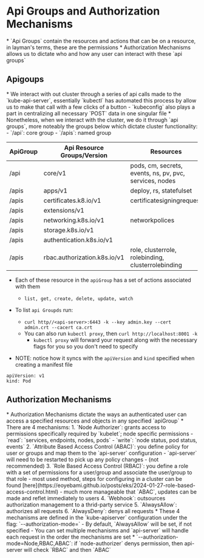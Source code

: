 <h1>Api Groups and Authorization Mechanisms</h1>
* `Api Groups` contain the resources and actions that can be on a resource, in layman's terms, these are the permissions
* Authorization Mechanisms allows us to dictate who and how any user can interact with these `api groups`
<h2>Apigoups</h2>
* We interact with out cluster through a series of api calls made to the `kube-api-server`, essentially `kubectl` has automated this process by allow us to make that call with a few clicks of a button
  - `kubeconfig` also plays a part in centralizing all necessary `POST` data in one singular file
* Nonetheless, when we interact with the cluster, we do it through `api groups`, more noteably the groups below which dictate cluster functionality:
  - `/api`: core group
  - `/apis`: named group

| ApiGroup  | Api Resource Groups/Version      | Resources                                                  |
| ---       | ---                              | ---                                                        |
| /api      | core/v1                          | pods, cm, secrets, events, ns, pv, pvc, services, nodes    |
| /apis     | apps/v1                          | deploy, rs, statefulset                                    |
| /apis     | certificates.k8.io/v1            | certificatesigningrequest                                  |
| /apis     | extensions/v1                    |                                                            |
| /apis     | networking.k8s.io/v1             | networkpolices                                             |
| /apis     | storage.k8s.io/v1                |                                                            |
| /apis     | authentication.k8s.io/v1         |                                                            |
| /apis     | rbac.authorization.k8s.io/v1     | role, clusterrole, rolebinding, clusterrolebinding         |

* Each of these resource in the `apiGroup` has a set of actions associated with them
  - `list, get, create, delete, update, watch`
* To list `api Groupds` run:
  - `curl http//<api-server>:6443 -k --key admin.key --cert admin.crt --cacert ca.crt`
  - You can also run `kubectl proxy`, then `curl http://localhost:8001 -k`
    * `kubectl proxy` will forward your request along with the necessary flags for you so you don't need to specify

* NOTE: notice how it syncs with the `apiVersion` and `kind` specified when creating a manifest file

```
apiVersion: v1
kind: Pod
```

<h2>Authorization Mechanisms</h2>
* Authorization Mechanisms dictate the ways an authenticated user can access a specified resources and objects in any specified `apiGroup`
* There are 4 mechanisms:
  1. `Node Authorizer`: grants access to permissions specifically required by `kubelet`; node specific permissions
    - `read`: `services, endpoints, nodes, pods`
    - `write`: `node status, pod status, events`
  2. `Attribute Based Access Control (ABAC)`: you define policy for user or groups and map them to the `api-server` configuration
    - `api-server` will need to be restarted to pick up any policy changes
    - (not recommended)
  3. `Role Based Access Control (RBAC)`: you define a role with a set of permissions for a user/group and associate the user/group to that role
    - most used method, steps for configuring in a cluster can be found [here](https://eoyebami.github.io/posts/eks/2024-01-27-role-based-access-control.html)
    - much more manageable that `ABAC`, updates can be made and reflet immediately to users
  4. `Webhook`: outsources authorization management to a thrid-party service
  5. `AlwaysAllow`: authorizes all requests
  6. `AlwaysDeny`: denys all requests
* These 4 mechanisms are defined in the `kube-apiserver` configuration under the flag: `--authorization-mode=`
  - By default, `AlwaysAllow` will be set, if not specified
  - You can set multiple mechanisms and `api-server` will handle each request in the order the mechanisms are set
    * `--authorization-mode=Node,RBAC,ABAC`: if `node-authorizer` denys permission, then api-server will check `RBAC` and then `ABAC`
